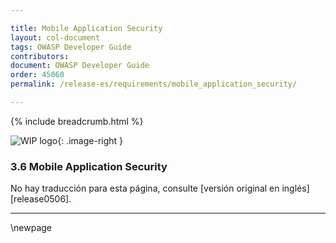 ```yaml
---

title: Mobile Application Security
layout: col-document
tags: OWASP Developer Guide
contributors:
document: OWASP Developer Guide
order: 45060
permalink: /release-es/requirements/mobile_application_security/

---
```


{% include breadcrumb.html %}

<style type="text/css">
.image-right {
  height: 180px;
  display: block;
  margin-left: auto;
  margin-right: auto;
  float: right;
}
</style>

![WIP logo](../../../assets/images/dg_wip.png "Work in progress"){: .image-right }

### 3.6 Mobile Application Security

No hay traducción para esta página, consulte [versión original en inglés][release0506].

----

[es0506]: https://github.com/OWASP/www-project-developer-guide/blob/main/release/05-requirements/06-mas.md

\newpage
